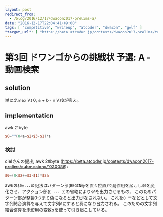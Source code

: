 ```yaml
---
layout: post
redirect_from:
  - /blog/2016/12/17/dwacon2017-prelims-a/
date: "2016-12-17T22:04:41+09:00"
tags: [ "competitive", "writeup", "atcoder", "dwacon", "golf" ]
"target_url": [ "https://beta.atcoder.jp/contests/dwacon2017-prelims/tasks/dwango2017qual_a" ]
---
```


# 第3回 ドワンゴからの挑戦状 予選: A - 動画検索

## solution

単に$\max \\{ 0, a + b - n \\}$が答え。

## implementation

awk $21$byte

``` awk
$0=""(0<a=$2+$3-$1)*a
```

### 検討

cielさんの提出, awk $20$byte (<https://beta.atcoder.jp/contests/dwacon2017-prelims/submissions/1030086>):

``` awk
$0=(0<$2+=$3-$1)*$2a
```

awkの`$0=...`の記法はパターン部(`BEGIN`等を置く位置)で副作用を起こし`$0`を変化させ、アクション部(`{ ... }`)の省略により`$0`を出力させるもの。
このためパターン部が整数$0$つまり偽になると出力がなされない。
これを`0 ""`などとして文字列結合演算を与えて文字列`0`にすると真になり出力される。
このための文字列結合演算を未使用の変数$a$を使って引き起こしている。
